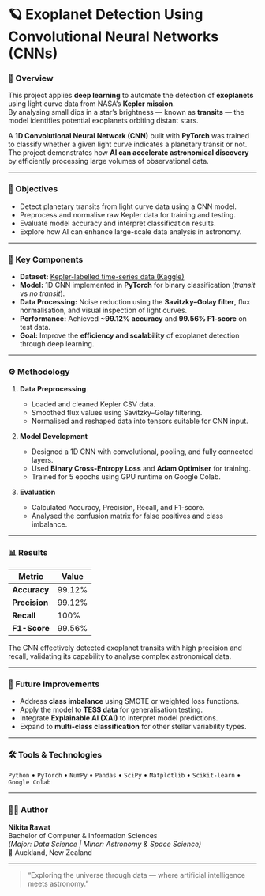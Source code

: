 # 🪐 Exoplanet Detection Using Convolutional Neural Networks (CNNs)

### 🌌 Overview
This project applies **deep learning** to automate the detection of **exoplanets** using light curve data from NASA’s **Kepler mission**.  
By analysing small dips in a star’s brightness — known as **transits** — the model identifies potential exoplanets orbiting distant stars.  

A **1D Convolutional Neural Network (CNN)** built with **PyTorch** was trained to classify whether a given light curve indicates a planetary transit or not.  
The project demonstrates how **AI can accelerate astronomical discovery** by efficiently processing large volumes of observational data.

---

### 🎯 Objectives
- Detect planetary transits from light curve data using a CNN model.  
- Preprocess and normalise raw Kepler data for training and testing.  
- Evaluate model accuracy and interpret classification results.  
- Explore how AI can enhance large-scale data analysis in astronomy.  

---

### 🧩 Key Components
- **Dataset:** [Kepler-labelled time-series data (Kaggle)](https://www.kaggle.com/datasets/keplersmachines/kepler-labelled-time-series-data)  
- **Model:** 1D CNN implemented in **PyTorch** for binary classification (*transit* vs *no transit*).  
- **Data Processing:** Noise reduction using the **Savitzky–Golay filter**, flux normalisation, and visual inspection of light curves.  
- **Performance:** Achieved **~99.12% accuracy** and **99.56% F1-score** on test data.  
- **Goal:** Improve the **efficiency and scalability** of exoplanet detection through deep learning.  

---

### ⚙️ Methodology
1. **Data Preprocessing**
   - Loaded and cleaned Kepler CSV data.  
   - Smoothed flux values using Savitzky–Golay filtering.  
   - Normalised and reshaped data into tensors suitable for CNN input.  

2. **Model Development**
   - Designed a 1D CNN with convolutional, pooling, and fully connected layers.  
   - Used **Binary Cross-Entropy Loss** and **Adam Optimiser** for training.  
   - Trained for 5 epochs using GPU runtime on Google Colab.  

3. **Evaluation**
   - Calculated Accuracy, Precision, Recall, and F1-score.  
   - Analysed the confusion matrix for false positives and class imbalance.  

---

### 📊 Results
| Metric | Value |
|--------|--------|
| **Accuracy** | 99.12% |
| **Precision** | 99.12% |
| **Recall** | 100% |
| **F1-Score** | 99.56% |

The CNN effectively detected exoplanet transits with high precision and recall, validating its capability to analyse complex astronomical data.

---

### 🚀 Future Improvements
- Address **class imbalance** using SMOTE or weighted loss functions.  
- Apply the model to **TESS data** for generalisation testing.  
- Integrate **Explainable AI (XAI)** to interpret model predictions.  
- Expand to **multi-class classification** for other stellar variability types.  

---

### 🛠️ Tools & Technologies
`Python` • `PyTorch` • `NumPy` • `Pandas` • `SciPy` • `Matplotlib` • `Scikit-learn` • `Google Colab`

---

### 👩‍💻 Author
**Nikita Rawat**  
Bachelor of Computer & Information Sciences  
*(Major: Data Science | Minor: Astronomy & Space Science)*  
📍 Auckland, New Zealand  

---

> “Exploring the universe through data — where artificial intelligence meets astronomy.”
